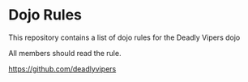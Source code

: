 Dojo Rules
==========

This repository contains a list of dojo rules for the Deadly Vipers dojo

All members should read the rule.

https://github.com/deadlyvipers

